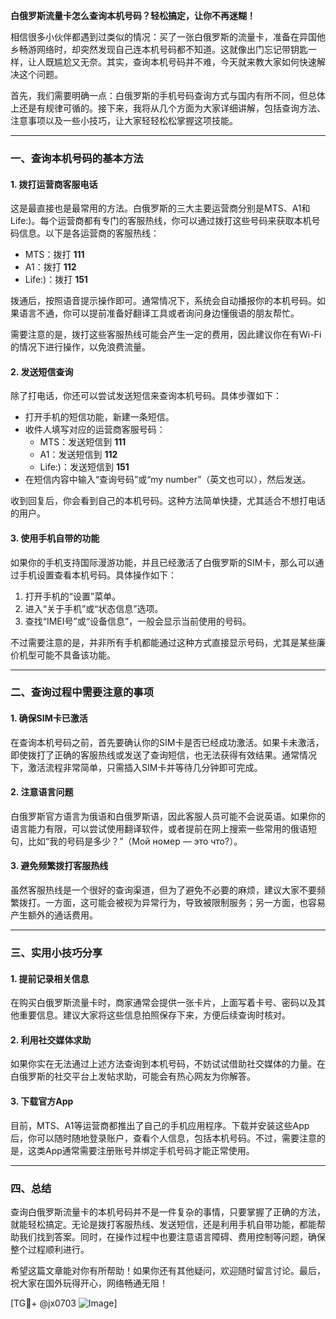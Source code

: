 **白俄罗斯流量卡怎么查询本机号码？轻松搞定，让你不再迷糊！**

相信很多小伙伴都遇到过类似的情况：买了一张白俄罗斯的流量卡，准备在异国他乡畅游网络时，却突然发现自己连本机号码都不知道。这就像出门忘记带钥匙一样，让人既尴尬又无奈。其实，查询本机号码并不难，今天就来教大家如何快速解决这个问题。

首先，我们需要明确一点：白俄罗斯的手机号码查询方式与国内有所不同，但总体上还是有规律可循的。接下来，我将从几个方面为大家详细讲解，包括查询方法、注意事项以及一些小技巧，让大家轻轻松松掌握这项技能。

---

### **一、查询本机号码的基本方法**

#### **1. 拨打运营商客服电话**
这是最直接也是最常用的方法。白俄罗斯的三大主要运营商分别是MTS、A1和Life:)。每个运营商都有专门的客服热线，你可以通过拨打这些号码来获取本机号码信息。以下是各运营商的客服热线：

- MTS：拨打 **111**
- A1：拨打 **112**
- Life:)：拨打 **151**

拨通后，按照语音提示操作即可。通常情况下，系统会自动播报你的本机号码。如果语言不通，你可以提前准备好翻译工具或者询问身边懂俄语的朋友帮忙。

需要注意的是，拨打这些客服热线可能会产生一定的费用，因此建议你在有Wi-Fi的情况下进行操作，以免浪费流量。

#### **2. 发送短信查询**
除了打电话，你还可以尝试发送短信来查询本机号码。具体步骤如下：

- 打开手机的短信功能，新建一条短信。
- 收件人填写对应的运营商客服号码：
  - MTS：发送短信到 **111**
  - A1：发送短信到 **112**
  - Life:)：发送短信到 **151**
- 在短信内容中输入“查询号码”或“my number”（英文也可以），然后发送。

收到回复后，你会看到自己的本机号码。这种方法简单快捷，尤其适合不想打电话的用户。

#### **3. 使用手机自带的功能**
如果你的手机支持国际漫游功能，并且已经激活了白俄罗斯的SIM卡，那么可以通过手机设置查看本机号码。具体操作如下：

1. 打开手机的“设置”菜单。
2. 进入“关于手机”或“状态信息”选项。
3. 查找“IMEI号”或“设备信息”，一般会显示当前使用的号码。

不过需要注意的是，并非所有手机都能通过这种方式直接显示号码，尤其是某些廉价机型可能不具备该功能。

---

### **二、查询过程中需要注意的事项**

#### **1. 确保SIM卡已激活**
在查询本机号码之前，首先要确认你的SIM卡是否已经成功激活。如果卡未激活，即使拨打了正确的客服热线或发送了查询短信，也无法获得有效结果。通常情况下，激活流程非常简单，只需插入SIM卡并等待几分钟即可完成。

#### **2. 注意语言问题**
白俄罗斯官方语言为俄语和白俄罗斯语，因此客服人员可能不会说英语。如果你的语言能力有限，可以尝试使用翻译软件，或者提前在网上搜索一些常用的俄语短句，比如“我的号码是多少？”（Мой номер — это что?）。

#### **3. 避免频繁拨打客服热线**
虽然客服热线是一个很好的查询渠道，但为了避免不必要的麻烦，建议大家不要频繁拨打。一方面，这可能会被视为异常行为，导致被限制服务；另一方面，也容易产生额外的通话费用。

---

### **三、实用小技巧分享**

#### **1. 提前记录相关信息**
在购买白俄罗斯流量卡时，商家通常会提供一张卡片，上面写着卡号、密码以及其他重要信息。建议大家将这些信息拍照保存下来，方便后续查询时核对。

#### **2. 利用社交媒体求助**
如果你实在无法通过上述方法查询到本机号码，不妨试试借助社交媒体的力量。在白俄罗斯的社交平台上发帖求助，可能会有热心网友为你解答。

#### **3. 下载官方App**
目前，MTS、A1等运营商都推出了自己的手机应用程序。下载并安装这些App后，你可以随时随地登录账户，查看个人信息，包括本机号码。不过，需要注意的是，这类App通常需要注册账号并绑定手机号码才能正常使用。

---

### **四、总结**

查询白俄罗斯流量卡的本机号码并不是一件复杂的事情，只要掌握了正确的方法，就能轻松搞定。无论是拨打客服热线、发送短信，还是利用手机自带功能，都能帮助我们找到答案。同时，在操作过程中也要注意语言障碍、费用控制等问题，确保整个过程顺利进行。

希望这篇文章能对你有所帮助！如果你还有其他疑问，欢迎随时留言讨论。最后，祝大家在国外玩得开心，网络畅通无阻！

[TG💪+ @jx0703 ![Image](https://github.com/user-attachments/assets/dbca1d08-cadb-493c-b0ec-ad6f7a83f270)]